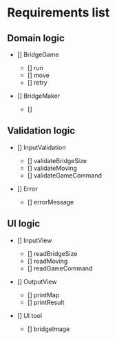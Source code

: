 # Requirements list

## Domain logic
- [] BridgeGame
    - [] run
    - [] move
    - [] retry

- [] BridgeMaker
  - [] 

## Validation logic
- [] InputValidation
  - [] validateBridgeSize
  - [] validateMoving
  - [] validateGameCommand

- [] Error
  - [] errorMessage

## UI logic
- [] InputView
  - [] readBridgeSize
  - [] readMoving
  - [] readGameCommand

- [] OutputView
  - [] printMap
  - [] printResult 

- [] UI tool
  - [] bridgeImage